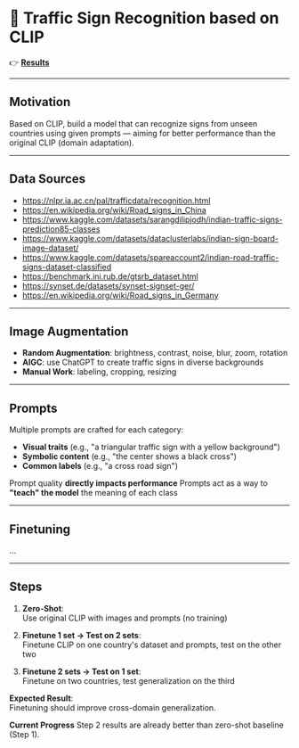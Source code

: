 # 🚦 Traffic Sign Recognition based on CLIP

👉 **[Results](https://j4vixq.github.io/Traffic-Sign-Recognition-CLIP/)**

---

## Motivation
Based on CLIP, build a model that can recognize signs from unseen countries using given prompts — aiming for better performance than the original CLIP (domain adaptation).

---

## Data Sources
- https://nlpr.ia.ac.cn/pal/trafficdata/recognition.html  
- https://en.wikipedia.org/wiki/Road_signs_in_China  
- https://www.kaggle.com/datasets/sarangdilipjodh/indian-traffic-signs-prediction85-classes  
- https://www.kaggle.com/datasets/dataclusterlabs/indian-sign-board-image-dataset/  
- https://www.kaggle.com/datasets/spareaccount2/indian-road-traffic-signs-dataset-classified  
- https://benchmark.ini.rub.de/gtsrb_dataset.html  
- https://synset.de/datasets/synset-signset-ger/  
- https://en.wikipedia.org/wiki/Road_signs_in_Germany  

---

## Image Augmentation
- **Random Augmentation**: brightness, contrast, noise, blur, zoom, rotation  
- **AIGC**: use ChatGPT to create traffic signs in diverse backgrounds  
- **Manual Work**: labeling, cropping, resizing  

---

## Prompts

Multiple prompts are crafted for each category:
  - **Visual traits** (e.g., "a triangular traffic sign with a yellow background")
  - **Symbolic content** (e.g., "the center shows a black cross")
  - **Common labels** (e.g., "a cross road sign")

Prompt quality **directly impacts performance**
Prompts act as a way to **"teach" the model** the meaning of each class

---

## Finetuning

...

---

## Steps
1. **Zero-Shot**:  
   Use original CLIP with images and prompts (no training)

2. **Finetune 1 set → Test on 2 sets**:  
   Finetune CLIP on one country's dataset and prompts, test on the other two

3. **Finetune 2 sets → Test on 1 set**:  
   Finetune on two countries, test generalization on the third

**Expected Result**:  
Finetuning should improve cross-domain generalization.  

**Current Progress**
Step 2 results are already better than zero-shot baseline (Step 1).

